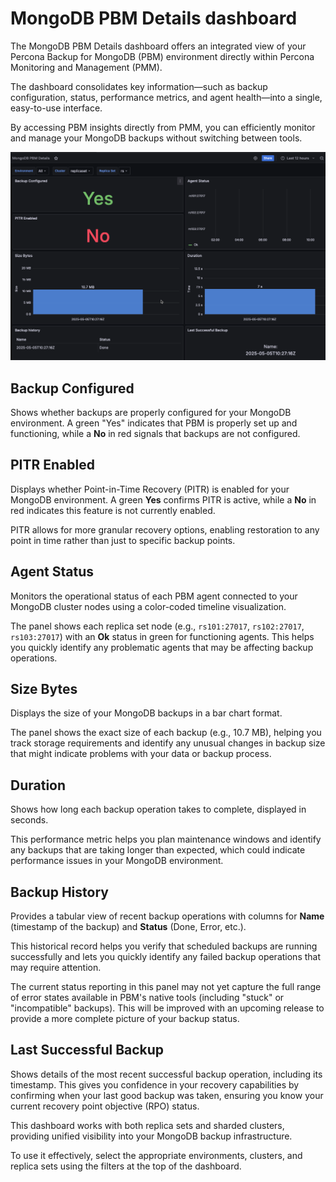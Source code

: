 # MongoDB PBM Details dashboard

The MongoDB PBM Details dashboard offers an integrated view of your Percona Backup for MongoDB (PBM) environment directly within Percona Monitoring and Management (PMM).

The dashboard consolidates key information—such as backup configuration, status, performance metrics, and agent health—into a single, easy-to-use interface.

By accessing PBM insights directly from PMM, you can efficiently monitor and manage your MongoDB backups without switching between tools.


![PBM dashboard](../../images/PBM_Dashboard.png)

## Backup Configured

Shows whether backups are properly configured for your MongoDB environment. A green "Yes" indicates that PBM is properly set up and functioning, while a **No** in red signals that backups are not configured. 

## PITR Enabled

Displays whether Point-in-Time Recovery (PITR) is enabled for your MongoDB environment. A green **Yes** confirms PITR is active, while a **No** in red indicates this feature is not currently enabled.

PITR allows for more granular recovery options, enabling restoration to any point in time rather than just to specific backup points. 

## Agent Status

Monitors the operational status of each PBM agent connected to your MongoDB cluster nodes using a color-coded timeline visualization. 

The panel shows each replica set node (e.g., `rs101:27017`, `rs102:27017`, `rs103:27017`) with an **Ok** status in green for functioning agents. This helps you quickly identify any problematic agents that may be affecting backup operations.

## Size Bytes

Displays the size of your MongoDB backups in a bar chart format. 

The panel shows the exact size of each backup (e.g., 10.7 MB), helping you track storage requirements and identify any unusual changes in backup size that might indicate problems with your data or backup process.

## Duration

Shows how long each backup operation takes to complete, displayed in seconds. 

This performance metric helps you plan maintenance windows and identify any backups that are taking longer than expected, which could indicate performance issues in your MongoDB environment.

## Backup History

Provides a tabular view of recent backup operations with columns for **Name** (timestamp of the backup) and **Status** (Done, Error, etc.). 

This historical record helps you verify that scheduled backups are running successfully and lets you quickly identify any failed backup operations that may require attention.

The current status reporting in this panel may not yet capture the full range of error states available in PBM's native tools (including "stuck" or "incompatible" backups). This will be improved with an upcoming release to provide a more complete picture of your backup status.

## Last Successful Backup

Shows details of the most recent successful backup operation, including its timestamp. This gives you confidence in your recovery capabilities by confirming when your last good backup was taken, ensuring you know your current recovery point objective (RPO) status.

This dashboard works with both replica sets and sharded clusters, providing unified visibility into your MongoDB backup infrastructure. 

To use it effectively, select the appropriate environments, clusters, and replica sets using the filters at the top of the dashboard.
